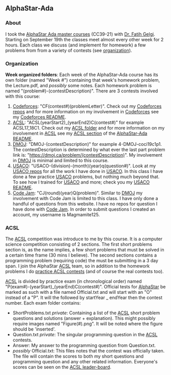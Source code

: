 ## AlphaStar-Ada

### About

I took the [AlphaStar Ada master courses](https://alphastar.academy/cs-master-courses/#masterschedule) (CC39-21) with [Dr. Fatih Gelgi](https://alphastar.academy/people/fgelgi/). Starting on September 19th the classes meet almost every other week for 2 hours. Each class we discuss (and implement for homework) a few problems from from a variety of contests (see [organization](https://github.com/asubramanian08/AlphaStar-Ada#organization)).

### Organization

**Week organized folders**: Each week of the AlphaStar-Ada course has its own folder (named "Week #") containing that week's homework problem, the Lecture.pdf, and _possibly_ some notes. Each homework problem is named "(problem#)-(contestDescription)". There are 3 contests involved with this course:
1. [Codeforces](https://codeforces.com/): "CF(contest#)(problemLetter)". Check out my [Codeforces repos](https://github.com/asubramanian08/Codeforces) and for more information on my involvement in [Codeforces](https://codeforces.com/) see my [Codeforces README](https://github.com/asubramanian08/Codeforces#readme).
2. [ACSL](https://www.acsl.org/): "ACSL(yearStart2)_(yearEnd2)C(contest#)" for example ACSL17_18C1. Check out my [ACSL folder](https://github.com/asubramanian08/AlphaStar-Ada/tree/master/ACSL) and for more information on my involvement in [ACSL](https://www.acsl.org/) see my [ACSL section](https://github.com/asubramanian08/AlphaStar-Ada#acsl) of the [AlphaStar-Ada README](https://github.com/asubramanian08/AlphaStar-Ada#readme).
3. [DMOJ](https://dmoj.ca/): "DMOJ-(contestDescription)" for example 4-DMOJ-coci19c1p1. The contestDescription is determined by what ever the last part problem link is: "https://dmoj.ca/problem/(contestDescription)". My involvement in [DMOJ](https://dmoj.ca/) is minimal and limited to this course.
4. [USACO](http://usaco.org): "USACO-(division)-(month)(year)q(question#)". Look at my [USACO repos](https://github.com/asubramanian08/USACO) for all the work I have done in [USACO](https://usaco.org). In this class I have done a few practice [USACO](https://usaco.org) problems, but nothing much beyond that. To see how I trained for [USACO](https://usaco.org) and more; check you my [USACO README](https://github.com/asubramanian08/USACO#readme).
5. [Code Jam](https://codingcompetitions.withgoogle.com/codejam): "CJ(round)(year)Q(problem)". Similar to [DMOJ](https://dmoj.ca/) my involvement with Code Jam is limited to this class. I have only done a handful of questions from this website. I have no repos for question I have done with [Code Jam](https://codingcompetitions.withgoogle.com/codejam). In order to submit questions I created an account, my username is Magmamite125.

### ACSL

The [ACSL](https://www.acsl.org/) competition was introduce to me by this course. It is a computer science competition consisting of 2 sections. The first short problems section is, as the name implies, a few short problems that must be solved in a certain time frame (30 mins I believe). The second sections contains a programming problem (requiring code) the must be submitting in a 3 day span. I join the AlphaStar [ACSL](https://www.acsl.org/) team, so in addition to the homework problems I do [practice ACSL contests](https://github.com/asubramanian08/AlphaStar-Ada/tree/master/ACSL) (and of course the real contests too).

[ACSL](https://www.acsl.org/) is divided by practice exam (in chronological order) named "P(exam#)-(yearStart)_(yearEnd)C(contest#)". Official tests for [AlphaStar](https://alphastar.academy/) be marked as such with a file named Official.txt and will start with an "O" instead of a "P". It will the followed by startYear _ endYear then the contest number. Each exam folder contains:
* ShortProblems.txt _private_: Containing a list of the [ACSL](https://www.acsl.org/) short problem questions and solutions (answer + explanation). This might possibly require images named "Figure(#).png". It will be noted where the figure should be 'inserted'.
* Question.txt _private_: The singular programming question in the [ACSL](https://www.acsl.org/) contests.
* Answer: My answer to the programming question from Question.txt.
* _possibly_ Official.txt: This files notes that the contest was officially taken. The file will contain the scores to both my short questions and programming question and any other related information. Everyone's scores can be seen on the [ACSL leader-board](https://www.scores.acsl.org/leaderboard/students/j5/).

